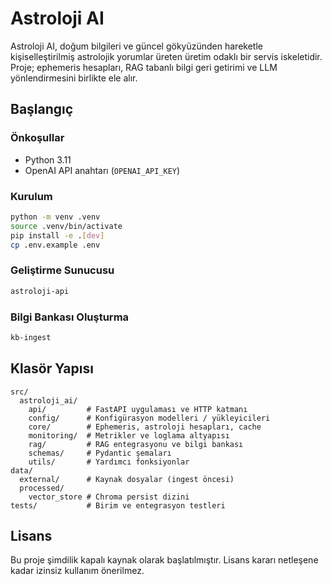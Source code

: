 # Astroloji AI

Astroloji AI, doğum bilgileri ve güncel gökyüzünden hareketle kişiselleştirilmiş astrolojik yorumlar üreten üretim odaklı bir servis iskeletidir. Proje; ephemeris hesapları, RAG tabanlı bilgi geri getirimi ve LLM yönlendirmesini birlikte ele alır.

## Başlangıç

### Önkoşullar
- Python 3.11
- OpenAI API anahtarı (`OPENAI_API_KEY`)

### Kurulum
```bash
python -m venv .venv
source .venv/bin/activate
pip install -e .[dev]
cp .env.example .env
```

### Geliştirme Sunucusu
```bash
astroloji-api
```

### Bilgi Bankası Oluşturma
```bash
kb-ingest
```

## Klasör Yapısı
```
src/
  astroloji_ai/
    api/         # FastAPI uygulaması ve HTTP katmanı
    config/      # Konfigürasyon modelleri / yükleyicileri
    core/        # Ephemeris, astroloji hesapları, cache
    monitoring/  # Metrikler ve loglama altyapısı
    rag/         # RAG entegrasyonu ve bilgi bankası
    schemas/     # Pydantic şemaları
    utils/       # Yardımcı fonksiyonlar
data/
  external/      # Kaynak dosyalar (ingest öncesi)
  processed/
    vector_store # Chroma persist dizini
tests/           # Birim ve entegrasyon testleri
```

## Lisans
Bu proje şimdilik kapalı kaynak olarak başlatılmıştır. Lisans kararı netleşene kadar izinsiz kullanım önerilmez.
